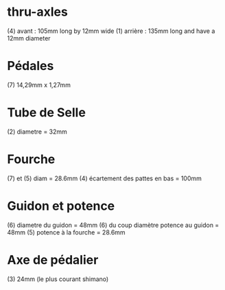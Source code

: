 # thru-axles
(4) avant : 105mm long by 12mm wide
(1) arrière : 135mm long and have a 12mm diameter

# Pédales
(7) 14,29mm x 1,27mm

# Tube de Selle
(2) diametre = 32mm

# Fourche
(7) et (5) diam = 28.6mm
(4) écartement des pattes en bas = 100mm

# Guidon et potence
(6) diametre du guidon = 48mm
(6) du coup diamètre potence au guidon = 48mm
(5) potence à la fourche = 28.6mm

# Axe de pédalier
(3) 24mm (le plus courant shimano)
